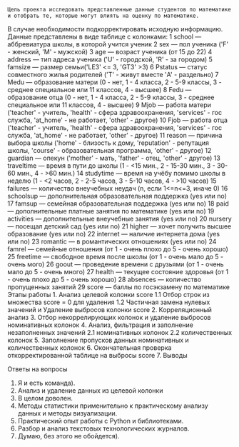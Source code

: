 	Цель проекта исследовать представленные данные студентов по математике и отобрать те, которые могут влиять на оценку по математике.
В случае необходимости подкорректировать исходную информацию.
Данные представлены в виде таблице с колонками:
	1 school — аббревиатура школы, в которой учится ученик
	2 sex — пол ученика ('F' - женский, 'M' - мужской)
	3 age — возраст ученика (от 15 до 22)
	4 address — тип адреса ученика ('U' - городской, 'R' - за городом)
	5 famsize — размер семьи('LE3' <= 3, 'GT3' >3)
	6 Pstatus — статус совместного жилья родителей ('T' - живут вместе 'A' - раздельно)
	7 Medu — образование матери (0 - нет, 1 - 4 класса, 2 - 5-9 классы, 3 - среднее специальное или 11 классов, 4 - высшее)
	8 Fedu — образование отца (0 - нет, 1 - 4 класса, 2 - 5-9 классы, 3 - среднее специальное или 11 классов, 4 - высшее)
	9 Mjob — работа матери ('teacher' - учитель, 'health' - сфера здравоохранения, 'services' - гос служба, 'at_home' - не работает, 'other' - другое)
	10 Fjob — работа отца ('teacher' - учитель, 'health' - сфера здравоохранения, 'services' - гос служба, 'at_home' - не работает, 'other' - другое)
	11 reason — причина выбора школы ('home' - близость к дому, 'reputation' - репутация школы, 'course' - образовательная программа, 'other' - другое)
	12 guardian — опекун ('mother' - мать, 'father' - отец, 'other' - другое)
	13 traveltime — время в пути до школы (1 - <15 мин., 2 - 15-30 мин., 3 - 30-60 мин., 4 - >60 мин.)
	14 studytime — время на учёбу помимо школы в неделю (1 - <2 часов, 2 - 2-5 часов, 3 - 5-10 часов, 4 - >10 часов)
	15 failures — количество внеучебных неудач (n, если 1<=n<=3, иначе 0)
	16 schoolsup — дополнительная образовательная поддержка (yes или no)
	17 famsup — семейная образовательная поддержка (yes или no)
	18 paid — дополнительные платные занятия по математике (yes или no)
	19 activities — дополнительные внеучебные занятия (yes или no)
	20 nursery — посещал детский сад (yes или no)
	21 higher — хочет получить высшее образование (yes или no)
	22 internet — наличие интернета дома (yes или no)
	23 romantic — в романтических отношениях (yes или no)
	24 famrel — семейные отношения (от 1 - очень плохо до 5 - очень хорошо)
	25 freetime — свободное время после школы (от 1 - очень мало до 5 - очень мого)
	26 goout — проведение времени с друзьями (от 1 - очень мало до 5 - очень много)
	27 health — текущее состояние здоровья (от 1 - очень плохо до 5 - очень хорошо)
	28 absences — количество пропущенных занятий
	29 score — баллы по госэкзамену по математике
Этапы работы
	1. Анализ целевой колонки score
		1.1 Отбор строк из множества score = 0 для удаления
		1.2 Частичная замена нулевых значений и Удаление выбросов колонки score 
	2. Корреляционный анализ 
	3. Отбор некоррелирующих колонок и удаление выбросов номинативных колонок
	4. Анализ, фильтрация и заполнение незаполненных значений
		2.1 номинативных колонок
		2.2 количественных колонок
	5. Заполнение пропусков данных номинативных и количественных колонок
	6. Окончательная проверка откорректированной таблице на выбросы score
	7. Выводы

Ответы на вопросы
1. Я и есть команда).
2. Анализ и удаление данных из целевой колонки 
3. В целом доволен.
4. Методы статистики применительно к практическому анализу данных и методы визуализации.
5. Практический опыт работы с Python и библиотеками.
6. Разбор и анализ текстовых технологических журналов.
7. Думаю, без этого не обойдется). 




